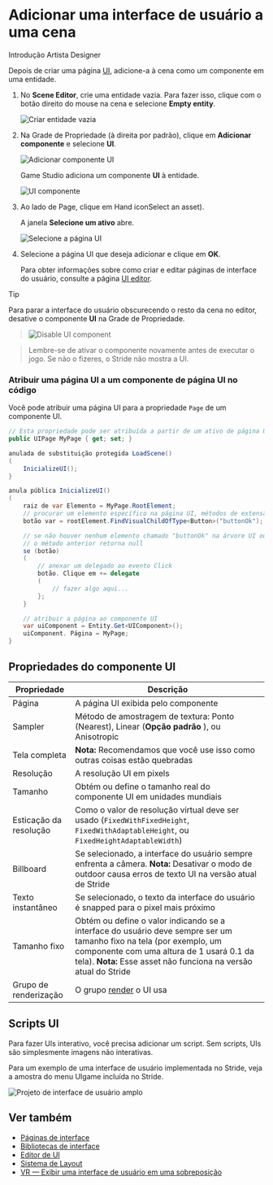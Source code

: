 # Adicionar uma interface de usuário a uma cena

<span class="badge text-bg-primary">Introdução</span>
<span class="badge text-bg-success">Artista </span>
<span class="badge text-bg-success">Designer</span>

Depois de criar uma página [UI](ui-pages.md), adicione-a à cena como um componente em uma entidade.

1. No **Scene Editor**, crie uma entidade vazia. Para fazer isso, clique com o botão direito do mouse na cena e selecione **Empty entity**.

   ![Criar entidade vazia](media/create-empty-entity.png)

2. Na Grade de Propriedade (à direita por padrão), clique em **Adicionar componente** e selecione **UI**.

   ![ Adicionar componente UI](media/add-UI-component.png)

   Game Studio adiciona um componente **UI** à entidade.

   ![UI componente](media/UI-component.png)

3. Ao lado de <g id="1">Page</g>, clique em <x id="2"/>Hand icon<x id="3"/>Select an asset</g>).<g id="4">

   A janela **Selecione um ativo** abre.

   ![Selecione a página UI](media/select-UI-page.png)

4. Selecione a página UI que deseja adicionar e clique em **OK**.

   Para obter informações sobre como criar e editar páginas de interface do usuário, consulte a página [UI editor](ui-editor.md).

> [!Tip]
> Para parar a interface do usuário obscurecendo o resto da cena no editor, desative o componente **UI** na Grade de Propriedade.

> ![Disable UI component](media/disable-UI-component.png)

> Lembre-se de ativar o componente novamente antes de executar o jogo. Se não o fizeres, o Stride não mostra a UI.

### Atribuir uma página UI a um componente de página UI no código

Você pode atribuir uma página UI para a propriedade `Page` de um componente UI.

```cs
// Esta propriedade pode ser atribuída a partir de um ativo de página UI no Game Studio
public UIPage MyPage { get; set; }

anulada de substituição protegida LoadScene()
(
    InicializeUI();
}

anula pública InicializeUI()
(
    raiz de var Elemento = MyPage.RootElement;
    // procurar um elemento específico na página UI, métodos de extensão podem ser usados
    botão var = rootElement.FindVisualChildOfType<Button>("buttonOk");

    // se não houver nenhum elemento chamado "buttonOk" na árvore UI ou o tipo não coincide,
    // o método anterior retorna null
    se (botão)
    (
        // anexar um delegado ao evento Click
        botão. Clique em += delegate
        (
            // fazer algo aqui...
        };
    }

    // atribuir a página ao componente UI
    var uiComponent = Entity.Get<UIComponent>();
    uiComponent. Página = MyPage;
}
```

## Propriedades do componente UI

| Propriedade | Descrição |
|--------------------|----------------
| Página | A página UI exibida pelo componente |
| Sampler | Método de amostragem de textura: Ponto (Nearest), Linear (**Opção padrão** ), ou Anisotropic |
| Tela completa | **Nota:** Recomendamos que você use isso como outras coisas estão quebradas |
| Resolução | A resolução UI em pixels |
| Tamanho | Obtém ou define o tamanho real do componente UI em unidades mundiais |
| Esticação da resolução | Como o valor de resolução virtual deve ser usado (`FixedWithFixedHeight`, `FixedWithAdaptableHeight`, ou `FixedHeightAdaptableWidth`) |
| Billboard | Se selecionado, a interface do usuário sempre enfrenta a câmera. **Nota:** Desativar o modo de outdoor causa erros de texto UI na versão atual de Stride |
| Texto instantâneo | Se selecionado, o texto da interface do usuário é snapped para o pixel mais próximo |
| Tamanho fixo | Obtém ou define o valor indicando se a interface do usuário deve sempre ser um tamanho fixo na tela (por exemplo, um componente com uma altura de 1 usará 0.1 da tela). **Nota:** Esse asset não funciona na versão atual do Stride |
| Grupo de renderização | O grupo [render](../graphics/graphics-compositor/render-groups-and-masks.md) o UI usa |

## Scripts UI

Para fazer UIs interativo, você precisa adicionar um script. Sem scripts, UIs são simplesmente imagens não interativas.

Para um exemplo de uma interface de usuário implementada no Stride, veja a amostra do menu UI</g>game incluída no Stride.<g id="1">

![Projeto de interface de usuário amplo](media/ui-sample-project.png)

## Ver também

* [Páginas de interface](ui-pages.md)
* [Bibliotecas de interface](ui-libraries.md)
* [Editor de UI](ui-editor.md)
* [Sistema de Layout](layout-system.md)
* [VR — Exibir uma interface de usuário em uma sobreposição](../virtual-reality/display-a-ui-in-an-overlay.md)
